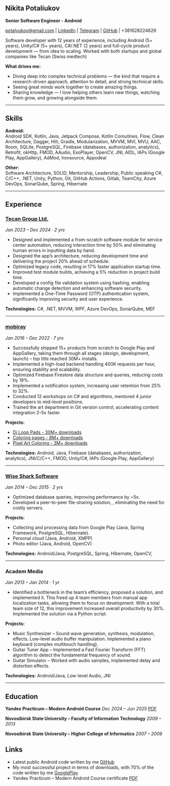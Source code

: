 ## Nikita Potaliukov  

**Senior Software Engineer - Android**  

[potalyukov@gmail.com](mailto:potalyukov@gmail.com) | [LinkedIn](https://www.linkedin.com/in/nikita-potaliukov/) | [Telegram](https://t.me/potaliukov) | [GitHub](https://github.com/potalyukov) | +381628224629


Software developer with 12 years of experience, including Android (5+ years), Unity/C# (5+ years), C#/.NET (2 years) and full-cycle product development — from idea to scaling. Worked with both startups and global companies like Tecan (Swiss medtech) 

**What drives me:**
- Diving deep into complex technical problems — the kind that require a research-driven approach, attention to detail, and strong technical skills.
- Seeing great minds work together to create amazing things.
- Sharing knowledge — I love helping others learn new things, watching them grow, and growing alongside them.

---

## Skills  

**Android:**  
Android SDK, Kotlin, Java, Jetpack Compose, Kotlin Coroutines, Flow, Clean Architecture, Dagger, Hilt, Gradle, Modularization, MVVM, MVI, MVU, AAC, Room, SQLite, PostgreSQL, Firebase (databases, authorization, analytics), Retrofit, okHttp, FMOD, AAudio, ExoPlayer, OpenCV, JNI, AIDL, IAPs (Google Play, AppGallery), AdMod, Ironsource, Appodeal

**Other:**  
Software Architecture, SOLID, Mentorship, Leadership, Public speaking
C#, C/C++, .NET, Unity, Python, Git, GitHub Actions, Gitlab, TeamCity, Azure DevOps, SonarQube, Spring, Hibernate

---

## Experience  

### [Tecan Group Ltd.](https://tecan.com/)
*Jan 2023 – Dec 2024 · 2 yrs*  
- Designed and implemented a from-scratch software module for service center automation, reducing interaction time by 50% and eliminating human errors in inputting data by hand.  
- Designed the app’s architecture, reducing development time and delivering the project 20% ahead of schedule.  
- Optimized legacy code, resulting in 17% faster application startup time.  
- Improved test module builds, achieving a 5% reduction in project build time.  
- Developed a config file validation system using hashing, enabling automatic change detection and enhancing software security.  
- Implemented a One-Time Password (OTP) authentication system, significantly improving security and user experience.  

**Technologies:** C#, .NET, MVVM, WPF, Azure DevOps, SonarQube, MEF  

---

### [mobiray](https://mobiray.com) 
*Jan 2016 – Dec 2022 · 7 yrs*  
- Successfully shipped 15+ products from scratch to Google Play and AppGallery, taking them through all stages (design, development, launch) – top title reached 30M+ installs.  
- Implemented a high-load backend handling 400K requests per hour, ensuring stability and scalability.  
- Optimized Firebase Firestore data structure and queries, reducing costs by 19%.  
- Implemented a notification system, increasing user retention from 25% to 32%.  
- Conducted 12 workshops on C# and algorithms, mentored 4 junior developers to mid-level positions.  
- Trained the art department in Git version control, accelerating content integration 2–5x faster.  

**Projects:**
- [Dj Loop Pads - 30M+ downloads](https://play.google.com/store/apps/details?id=com.mobiray.djlaunchpad) 
- [Coloring pages - 8M+ downloads](https://play.google.com/store/apps/details?id=com.twodtwob.coloring.adult) 
- [Pixel Art Coloring - 3M+ downloads](https://play.google.com/store/apps/details?id=com.twodtwob.coloring.pixels) 

**Technologies:** Android, Java, Firebase (databases, authorization, analytics), JNI/C/C++, FMOD, Unity/C#, IAPs (Google Play, AppGallery)  

---

### [Wise Shark Software](https://sites.google.com/view/wisesharksoftware)
*Jan 2014 – Dec 2015 · 2 yrs*  
 - Optimized database queries, improving performance by ~5x.
 - Developed a peer-to-peer file-sharing solution, , eliminating the need for costly servers.

**Projects:**
 - Collecting and processing data from Google Play (Java, Spring Framework, PostgreSQL, Hibernate).
 - Personal cloud (Java, Android, XMPP) 
 - Photo editor (Java, Android, OpenCV)

**Technologies:** Android/Java, PostgreSQL, Spring, Hibernate, OpenCV,

---

### Academ Media  
*Jan 2013 – Jan 2014 · 1 yr*
- Identified a bottleneck in the team’s efficiency, proposed a solution, and implemented it. This freed up 4 team members from manual app localization tasks, allowing them to focus on development. With a total team size of 12, this improvement increased overall productivity by 30%. Implemented the solution via a Python script.

**Projects:**
- Music Synthesizer – Sound wave generation, synthesis, modulation, effects. Low-level audio buffer manipulation. Implemented a piano keyboard (complex multitouch handling).
- Guitar Tuner App – Implemented a Fast Fourier Transform (FFT) algorithm to detect the fundamental frequency of sound.
- Guitar Simulator – Worked with audio samples, implemented delay and distortion effects.

**Technologies:** Android/Java, Low-level Audio, JNI 

---

## Education  

**Yandex Practicum – Modern Android Course** *Dec 2024 – Jun 2025* [PDF](https://drive.google.com/file/d/1f4m-DIqxjWWH4g0k_lgrBL34XxJDKX3Y/view?usp=sharing)

**Novosibirsk State University – Faculty of Information Technology** *2009 – 2013*

**Novosibirsk State University – Higher College of Informatics** *2007 – 2009*

## Links

 - Latest public Android code written by me [GitHub](https://github.com/yourusername/repository)
 - My most successful project in terms of downloads, with 70% of the code written by me [GooglePlay](https://play.google.com/store/apps/details?id=com.mobiray.djlaunchpad)
 - Yandex Practicum – Modern Android Course certificate [PDF](https://drive.google.com/file/d/1f4m-DIqxjWWH4g0k_lgrBL34XxJDKX3Y/view?usp=sharing)